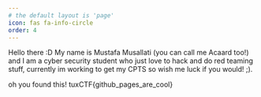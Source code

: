 ```yaml
---
# the default layout is 'page'
icon: fas fa-info-circle
order: 4
---
```


Hello there :D
My name is Mustafa Musallati (you can call me Acaard too!) and I am a cyber security student who just love to hack and do red teaming stuff, currently im working to get my CPTS so wish me luck if you would! ;).

oh you found this!
tuxCTF{github_pages_are_cool}